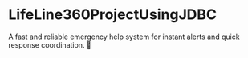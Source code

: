 # LifeLine360ProjectUsingJDBC
A fast and reliable emergency help system for instant alerts and quick response coordination. 🚀
